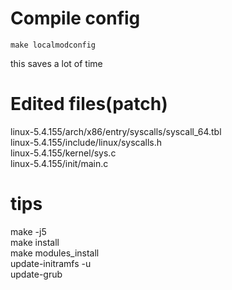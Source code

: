 # Compile config
```
make localmodconfig
```
this saves a lot of time  
# Edited files(patch)

linux-5.4.155/arch/x86/entry/syscalls/syscall_64.tbl  
linux-5.4.155/include/linux/syscalls.h  
linux-5.4.155/kernel/sys.c  
linux-5.4.155/init/main.c

# tips
make -j5  
make install  
make modules_install  
update-initramfs -u  
update-grub  
